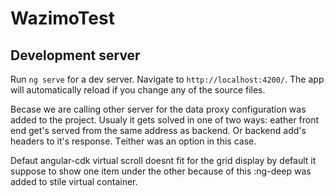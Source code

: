 # WazimoTest


## Development server

Run `ng serve` for a dev server. Navigate to `http://localhost:4200/`. The app will automatically reload if you change any of the source files.

Becase we are calling other server for the data proxy configuration was added to the project. 
Usualy it gets solved in one of two ways: eather front end get's served from the same address as backend. Or backend add's headers to it's response. Тeither was an option in this case. 


Defaut angular-cdk virtual scroll doesnt fit for the grid display by default it suppose to show one item under the other because of this :ng-deep was added to stile virtual container.
